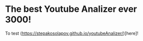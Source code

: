 # The best Youtube Analizer ever 3000!

To test (https://stepakosolapov.github.io/youtubeAnalizer/)[here]!
